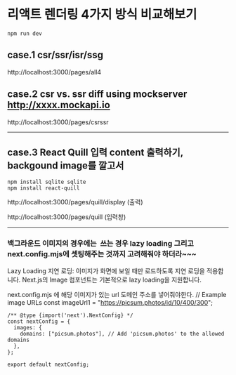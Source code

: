 # 리액트 렌더링 4가지 방식 비교해보기

```
npm run dev
```

## case.1 csr/ssr/isr/ssg

http://localhost:3000/pages/all4

## case.2 csr vs. ssr diff using mockserver http://xxxx.mockapi.io

http://localhost:3000/pages/csrssr

---

## case.3 React Quill 입력 content 출력하기, backgound image를 깔고서

```
npm install sqlite sqlite
npm install react-quill
```

http://localhost:3000/pages/quill/display (출력)

http://localhost:3000/pages/quill (입력창)

---

### 백그라운드 이미지의 경우에는 <Image /> 쓰는 경우 lazy loading 그리고 next.config.mjs에 셋팅해주는 것까지 고려해줘야 하더라~~~

Lazy Loading
지연 로딩: 이미지가 화면에 보일 때만 로드하도록 지연 로딩을 적용합니다. Next.js의 Image 컴포넌트는 기본적으로 lazy loading을 지원합니다.

next.config.mjs 에 해당 이미지가 있는 url 도메인 주소를 넣어줘야한다.
// Example image URLs
const imageUrl1 = "https://picsum.photos/id/10/400/300";

```
/** @type {import('next').NextConfig} */
const nextConfig = {
  images: {
    domains: ["picsum.photos"], // Add 'picsum.photos' to the allowed domains
  },
};

export default nextConfig;
```
